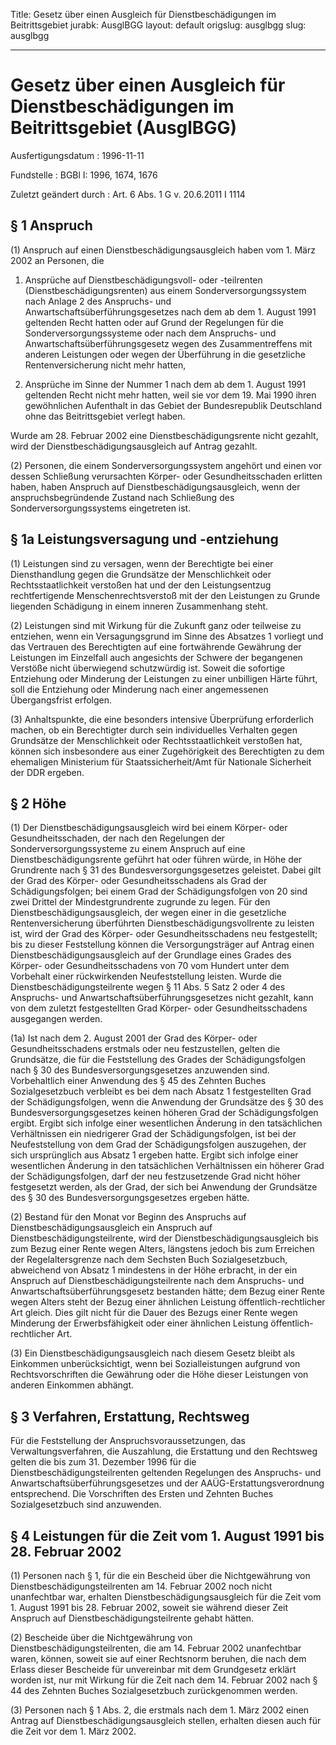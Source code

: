 Title: Gesetz über einen Ausgleich für Dienstbeschädigungen im Beitrittsgebiet
jurabk: AusglBGG
layout: default
origslug: ausglbgg
slug: ausglbgg

---

# Gesetz über einen Ausgleich für Dienstbeschädigungen im Beitrittsgebiet (AusglBGG)

Ausfertigungsdatum
:   1996-11-11

Fundstelle
:   BGBl I: 1996, 1674, 1676

Zuletzt geändert durch
:   Art. 6 Abs. 1 G v. 20.6.2011 I 1114


## § 1 Anspruch

(1) Anspruch auf einen Dienstbeschädigungsausgleich haben vom 1. März
2002 an Personen, die

1.  Ansprüche auf Dienstbeschädigungsvoll- oder -teilrenten
    (Dienstbeschädigungsrenten) aus einem Sonderversorgungssystem nach
    Anlage 2 des Anspruchs- und Anwartschaftsüberführungsgesetzes nach dem
    ab dem 1. August 1991 geltenden Recht hatten oder auf Grund der
    Regelungen für die Sonderversorgungssysteme oder nach dem Anspruchs-
    und Anwartschaftsüberführungsgesetz wegen des Zusammentreffens mit
    anderen Leistungen oder wegen der Überführung in die gesetzliche
    Rentenversicherung nicht mehr hatten,


2.  Ansprüche im Sinne der Nummer 1 nach dem ab dem 1. August 1991
    geltenden Recht nicht mehr hatten, weil sie vor dem 19. Mai 1990 ihren
    gewöhnlichen Aufenthalt in das Gebiet der Bundesrepublik Deutschland
    ohne das Beitrittsgebiet verlegt haben.



Wurde am 28. Februar 2002 eine Dienstbeschädigungsrente nicht gezahlt,
wird der Dienstbeschädigungsausgleich auf Antrag gezahlt.

(2) Personen, die einem Sonderversorgungssystem angehört und einen vor
dessen Schließung verursachten Körper- oder Gesundheitsschaden
erlitten haben, haben Anspruch auf Dienstbeschädigungsausgleich, wenn
der anspruchsbegründende Zustand nach Schließung des
Sonderversorgungssystems eingetreten ist.


## § 1a Leistungsversagung und -entziehung

(1) Leistungen sind zu versagen, wenn der Berechtigte bei einer
Diensthandlung gegen die Grundsätze der Menschlichkeit oder
Rechtsstaatlichkeit verstoßen hat und der den Leistungsentzug
rechtfertigende Menschenrechtsverstoß mit der den Leistungen zu Grunde
liegenden Schädigung in einem inneren Zusammenhang steht.

(2) Leistungen sind mit Wirkung für die Zukunft ganz oder teilweise zu
entziehen, wenn ein Versagungsgrund im Sinne des Absatzes 1 vorliegt
und das Vertrauen des Berechtigten auf eine fortwährende Gewährung der
Leistungen im Einzelfall auch angesichts der Schwere der begangenen
Verstöße nicht überwiegend schutzwürdig ist. Soweit die sofortige
Entziehung oder Minderung der Leistungen zu einer unbilligen Härte
führt, soll die Entziehung oder Minderung nach einer angemessenen
Übergangsfrist erfolgen.

(3) Anhaltspunkte, die eine besonders intensive Überprüfung
erforderlich machen, ob ein Berechtigter durch sein individuelles
Verhalten gegen Grundsätze der Menschlichkeit oder Rechtsstaatlichkeit
verstoßen hat, können sich insbesondere aus einer Zugehörigkeit des
Berechtigten zu dem ehemaligen Ministerium für Staatssicherheit/Amt
für Nationale Sicherheit der DDR ergeben.


## § 2 Höhe

(1) Der Dienstbeschädigungsausgleich wird bei einem Körper- oder
Gesundheitsschaden, der nach den Regelungen der
Sonderversorgungssysteme zu einem Anspruch auf eine
Dienstbeschädigungsrente geführt hat oder führen würde, in Höhe der
Grundrente nach § 31 des Bundesversorgungsgesetzes geleistet. Dabei
gilt der Grad des Körper- oder Gesundheitsschadens als Grad der
Schädigungsfolgen; bei einem Grad der Schädigungsfolgen von 20 sind
zwei Drittel der Mindestgrundrente zugrunde zu legen. Für den
Dienstbeschädigungsausgleich, der wegen einer in die gesetzliche
Rentenversicherung überführten Dienstbeschädigungsvollrente zu leisten
ist, wird der Grad des Körper- oder Gesundheitsschadens neu
festgestellt; bis zu dieser Feststellung können die Versorgungsträger
auf Antrag einen Dienstbeschädigungsausgleich auf der Grundlage eines
Grades des Körper- oder Gesundheitsschadens von 70 vom Hundert unter
dem Vorbehalt einer rückwirkenden Neufeststellung leisten. Wurde die
Dienstbeschädigungsteilrente wegen § 11 Abs. 5 Satz 2 oder 4 des
Anspruchs- und Anwartschaftsüberführungsgesetzes nicht gezahlt, kann
von dem zuletzt festgestellten Grad Körper- oder Gesundheitsschadens
ausgegangen werden.

(1a) Ist nach dem 2. August 2001 der Grad des Körper- oder
Gesundheitsschadens erstmals oder neu festzustellen, gelten die
Grundsätze, die für die Feststellung des Grades der Schädigungsfolgen
nach § 30 des Bundesversorgungsgesetzes anzuwenden sind. Vorbehaltlich
einer Anwendung des § 45 des Zehnten Buches Sozialgesetzbuch verbleibt
es bei dem nach Absatz 1 festgestellten Grad der Schädigungsfolgen,
wenn die Anwendung der Grundsätze des § 30 des
Bundesversorgungsgesetzes keinen höheren Grad der Schädigungsfolgen
ergibt. Ergibt sich infolge einer wesentlichen Änderung in den
tatsächlichen Verhältnissen ein niedrigerer Grad der
Schädigungsfolgen, ist bei der Neufeststellung von dem Grad der
Schädigungsfolgen auszugehen, der sich ursprünglich aus Absatz 1
ergeben hatte. Ergibt sich infolge einer wesentlichen Änderung in den
tatsächlichen Verhältnissen ein höherer Grad der Schädigungsfolgen,
darf der neu festzusetzende Grad nicht höher festgesetzt werden, als
der Grad, der sich bei Anwendung der Grundsätze des § 30 des
Bundesversorgungsgesetzes ergeben hätte.

(2) Bestand für den Monat vor Beginn des Anspruchs auf
Dienstbeschädigungsausgleich ein Anspruch auf
Dienstbeschädigungsteilrente, wird der Dienstbeschädigungsausgleich
bis zum Bezug einer Rente wegen Alters, längstens jedoch bis zum
Erreichen der Regelaltersgrenze nach dem Sechsten Buch
Sozialgesetzbuch, abweichend von Absatz 1 mindestens in der Höhe
erbracht, in der ein Anspruch auf Dienstbeschädigungsteilrente nach
dem Anspruchs- und Anwartschaftsüberführungsgesetz bestanden hätte;
dem Bezug einer Rente wegen Alters steht der Bezug einer ähnlichen
Leistung öffentlich-rechtlicher Art gleich.              Dies gilt
nicht für die Dauer des Bezugs einer Rente wegen Minderung der
Erwerbsfähigkeit oder einer ähnlichen Leistung öffentlich-rechtlicher
Art.

(3) Ein Dienstbeschädigungsausgleich nach diesem Gesetz bleibt als
Einkommen unberücksichtigt, wenn bei Sozialleistungen aufgrund von
Rechtsvorschriften die Gewährung oder die Höhe dieser Leistungen von
anderen Einkommen abhängt.


## § 3 Verfahren, Erstattung, Rechtsweg

Für die Feststellung der Anspruchsvoraussetzungen, das
Verwaltungsverfahren, die Auszahlung, die Erstattung und den Rechtsweg
gelten die bis zum 31. Dezember 1996 für die
Dienstbeschädigungsteilrenten geltenden Regelungen des Anspruchs- und
Anwartschaftsüberführungsgesetzes und der AAÜG-Erstattungsverordnung
entsprechend. Die Vorschriften des Ersten und Zehnten Buches
Sozialgesetzbuch sind anzuwenden.


## § 4 Leistungen für die Zeit vom 1. August 1991 bis 28. Februar 2002

(1) Personen nach § 1, für die ein Bescheid über die Nichtgewährung
von Dienstbeschädigungsteilrenten am 14. Februar 2002 noch nicht
unanfechtbar war, erhalten Dienstbeschädigungsausgleich für die Zeit
vom 1. August 1991 bis 28. Februar 2002, soweit sie während dieser
Zeit Anspruch auf Dienstbeschädigungsteilrente gehabt hätten.

(2) Bescheide über die Nichtgewährung von
Dienstbeschädigungsteilrenten, die am 14. Februar 2002 unanfechtbar
waren, können, soweit sie auf einer Rechtsnorm beruhen, die nach dem
Erlass dieser Bescheide für unvereinbar mit dem Grundgesetz erklärt
worden ist, nur mit Wirkung für die Zeit nach dem 14. Februar 2002
nach § 44 des Zehnten Buches Sozialgesetzbuch zurückgenommen werden.

(3) Personen nach § 1 Abs. 2, die erstmals nach dem 1. März 2002 einen
Antrag auf Dienstbeschädigungsausgleich stellen, erhalten diesen auch
für die Zeit vor dem 1. März 2002.

